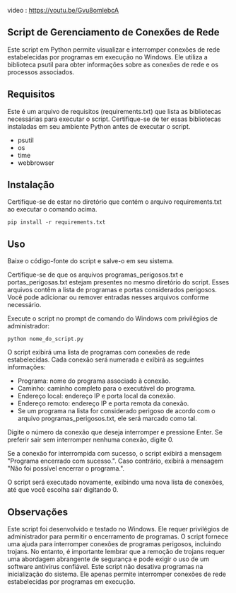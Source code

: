 video : https://youtu.be/Gvu8omlebcA

## Script de Gerenciamento de Conexões de Rede
Este script em Python permite visualizar e interromper conexões de rede estabelecidas por programas em execução no Windows. Ele utiliza a biblioteca psutil para obter informações sobre as conexões de rede e os processos associados.

## Requisitos
Este é um arquivo de requisitos (requirements.txt) que lista as bibliotecas necessárias para executar o script. Certifique-se de ter essas bibliotecas instaladas em seu ambiente Python antes de executar o script.
* psutil
* os
* time
* webbrowser

## Instalação
Certifique-se de estar no diretório que contém o arquivo requirements.txt ao executar o comando acima.
````
pip install -r requirements.txt
````
## Uso
Baixe o código-fonte do script e salve-o em seu sistema.

Certifique-se de que os arquivos programas_perigosos.txt e portas_perigosas.txt estejam presentes no mesmo diretório do script. Esses arquivos contêm a lista de programas e portas considerados perigosos. Você pode adicionar ou remover entradas nesses arquivos conforme necessário.

Execute o script no prompt de comando do Windows com privilégios de administrador:
````
python nome_do_script.py
````
O script exibirá uma lista de programas com conexões de rede estabelecidas. Cada conexão será numerada e exibirá as seguintes informações:
* Programa: nome do programa associado à conexão.
* Caminho: caminho completo para o executável do programa.
* Endereço local: endereço IP e porta local da conexão.
* Endereço remoto: endereço IP e porta remota da conexão.
* Se um programa na lista for considerado perigoso de acordo com o arquivo programas_perigosos.txt, ele será marcado como tal.

Digite o número da conexão que deseja interromper e pressione Enter. Se preferir sair sem interromper nenhuma conexão, digite 0.

Se a conexão for interrompida com sucesso, o script exibirá a mensagem "Programa encerrado com sucesso.". Caso contrário, exibirá a mensagem "Não foi possível encerrar o programa.".

O script será executado novamente, exibindo uma nova lista de conexões, até que você escolha sair digitando 0.
## Observações
Este script foi desenvolvido e testado no Windows. Ele requer privilégios de administrador para permitir o encerramento de programas.
O script fornece uma ajuda para interromper conexões de programas perigosos, incluindo trojans. No entanto, é importante lembrar que a remoção de trojans requer uma abordagem abrangente de segurança e pode exigir o uso de um software antivírus confiável.
Este script não desativa programas na inicialização do sistema. Ele apenas permite interromper conexões de rede estabelecidas por programas em execução.
